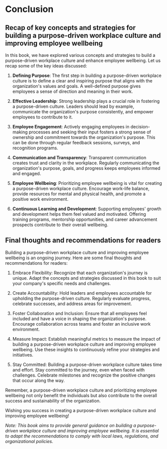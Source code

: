 # Conclusion

Recap of key concepts and strategies for building a purpose-driven workplace culture and improving employee wellbeing
---------------------------------------------------------------------------------------------------------------------

In this book, we have explored various concepts and strategies to build a purpose-driven workplace culture and enhance employee wellbeing. Let us recap some of the key ideas discussed:

1. **Defining Purpose**: The first step in building a purpose-driven workplace culture is to define a clear and inspiring purpose that aligns with the organization's values and goals. A well-defined purpose gives employees a sense of direction and meaning in their work.

2. **Effective Leadership**: Strong leadership plays a crucial role in fostering a purpose-driven culture. Leaders should lead by example, communicate the organization's purpose consistently, and empower employees to contribute to it.

3. **Employee Engagement**: Actively engaging employees in decision-making processes and seeking their input fosters a strong sense of ownership and commitment towards the organization's purpose. This can be done through regular feedback sessions, surveys, and recognition programs.

4. **Communication and Transparency**: Transparent communication creates trust and clarity in the workplace. Regularly communicating the organization's purpose, goals, and progress keeps employees informed and engaged.

5. **Employee Wellbeing**: Prioritizing employee wellbeing is vital for creating a purpose-driven workplace culture. Encourage work-life balance, provide resources for mental and physical health, and promote a positive work environment.

6. **Continuous Learning and Development**: Supporting employees' growth and development helps them feel valued and motivated. Offering training programs, mentorship opportunities, and career advancement prospects contribute to their overall wellbeing.

Final thoughts and recommendations for readers
----------------------------------------------

Building a purpose-driven workplace culture and improving employee wellbeing is an ongoing journey. Here are some final thoughts and recommendations for readers:

1. Embrace Flexibility: Recognize that each organization's journey is unique. Adapt the concepts and strategies discussed in this book to suit your company's specific needs and challenges.

2. Create Accountability: Hold leaders and employees accountable for upholding the purpose-driven culture. Regularly evaluate progress, celebrate successes, and address areas for improvement.

3. Foster Collaboration and Inclusion: Ensure that all employees feel included and have a voice in shaping the organization's purpose. Encourage collaboration across teams and foster an inclusive work environment.

4. Measure Impact: Establish meaningful metrics to measure the impact of building a purpose-driven workplace culture and improving employee wellbeing. Use these insights to continuously refine your strategies and initiatives.

5. Stay Committed: Building a purpose-driven workplace culture takes time and effort. Stay committed to the journey, even when faced with challenges. Celebrate milestones and recognize the positive changes that occur along the way.

Remember, a purpose-driven workplace culture and prioritizing employee wellbeing not only benefit the individuals but also contribute to the overall success and sustainability of the organization.

Wishing you success in creating a purpose-driven workplace culture and improving employee wellbeing!

*Note: This book aims to provide general guidance on building a purpose-driven workplace culture and improving employee wellbeing. It is essential to adapt the recommendations to comply with local laws, regulations, and organizational policies.*